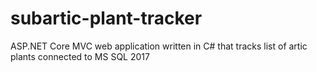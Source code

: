 # subartic-plant-tracker
ASP.NET Core MVC web application written in C# that tracks list of artic plants connected to MS SQL 2017
